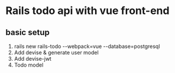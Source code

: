 # Rails todo api with vue front-end

## basic setup

1. rails new rails-todo --webpack=vue --database=postgresql
2. Add devise & generate user model
3. Add devise-jwt
4. Todo model
